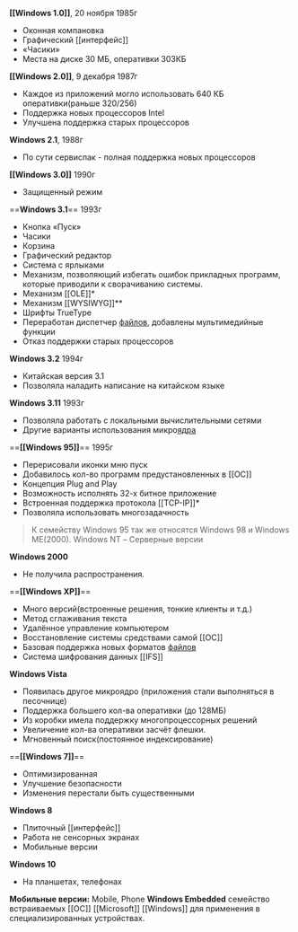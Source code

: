__[[Windows 1.0]]__,   20 ноября 1985г
- Оконная компановка
- Графический [[интерфейс]]
- «Часики»
- Места на диске 30 МБ, оперативки 303КБ 


__[[Windows 2.0]]__,   9 декабря 1987г
- Каждое из приложений могло использовать 640 КБ оперативки(раньше 320/256)
- Поддержка новых процессоров Intel
- Улучшена поддержка старых процессоров


__Windows 2.1__,  1988г
- По сути сервиспак - полная поддержка новых процессоров


__[[Windows 3.0]]__  1990г
- Защищенный режим


==__Windows 3.1__==  1993г
- Кнопка «Пуск»
- Часики
- Корзина
- Графический редактор
- Система с ярлыками
- Механизм, позволяющий избегать ошибок прикладных программ, которые приводили к сворачиванию системы.
- Механизм [[OLE]]*
- Механизм [[WYSIWYG]]**
- Шрифты TrueType
- Переработан диспетчер [файлов](файл), добавлены мультимедийные функции
- Отказ поддержки старых процессоров


__Windows 3.2__  1994г
- Китайская версия 3.1
- Позволяла наладить написание на китайском языке


__Windows 3.11__  1993г
- Позволяла работать с локальными вычислительными сетями
- Другие варианты использования микро[ядра](Ядро)


==__[[Windows 95]]__==  1995г
- Перерисовали иконки мню пуск
- Добавилось кол-во программ предустановленных в [[ОС]]
- Концепция Plug and Play
- Возможность исполнять 32-х битное приложение
- Встроенная поддержка протокола [[TCP-IP]]*
- Позволяла использовать многозадачность

> К семейству Windows 95 так же относятся Windows 98 и Windows ME(2000).
Windows NT – Серверные версии

__Windows 2000__
-  Не получила распространения.


==__[[Windows XP]]__==
- Много версий(встроенные решения, тонкие клиенты и т.д.)
- Метод сглаживания текста
- Удалённое управление компьютером
- Восстановление системы средствами самой [[ОС]]
- Базовая поддержка новых форматов [файлов](файл)
- Система шифрования данных [[IFS]]


__Windows Vista__
- Появилась другое микроядро (приложения стали выполняться в песочнице)
- Поддержка большего кол-ва оперативки (до 128МБ)
- Из коробки имела поддержку многопроцессорных решений
- Увеличение кол-ва оперативки засчёт флешки.
- Мгновенный поиск(постоянное индексирование)


==__[[Windows 7]]__==
- Оптимизированная
- Улучшение безопасности
- Изменения перестали быть существенными


__Windows 8__
- Плиточный [[интерфейс]]
- Работа не сенсорных экранах
- Мобильные версии


__Windows 10__
- На планшетах, телефонах


__Мобильные версии:__
Mobile, Phone
__Windows Embedded__ семейство встраиваемых [[ОС]] [[Microsoft]] [[Windows]] для применения в специализированных устройствах.

